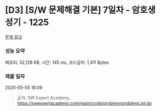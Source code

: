 # [D3] [S/W 문제해결 기본] 7일차 - 암호생성기 - 1225 

[문제 링크](https://swexpertacademy.com/main/code/problem/problemDetail.do?contestProbId=AV14uWl6AF0CFAYD) 

### 성능 요약

메모리: 32,128 KB, 시간: 145 ms, 코드길이: 1,411 Bytes

### 제출 일자

2025-05-05 18:09



> 출처: SW Expert Academy, https://swexpertacademy.com/main/code/problem/problemList.do